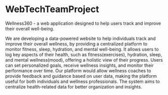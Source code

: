 # WebTechTeamProject
Wellness360 - a web application designed to help users track and improve their overall well-being. 

We are developing a data-powered website to help individuals track and improve their overall wellness, by providing a centralized platform to monitor fitness, sleep, hydration, and mental well-being. It allows users to log key aspects of their health, such as fitness(exercises), hydration, sleep, and mental wellness(mood), offering a holistic view of their progress. Users can set personalized goals, receive wellness insights, and monitor their performance over time. Our platform would allow wellness coaches to provide feedback and guidance based on user data, making the platform useful for both individuals and wellness professionals. The system aims to centralize health-related data for better organization and insights.
